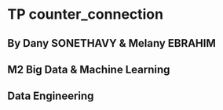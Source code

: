 # TP counter_connection

## By Dany SONETHAVY & Melany EBRAHIM

## M2 Big Data & Machine Learning

## Data Engineering
